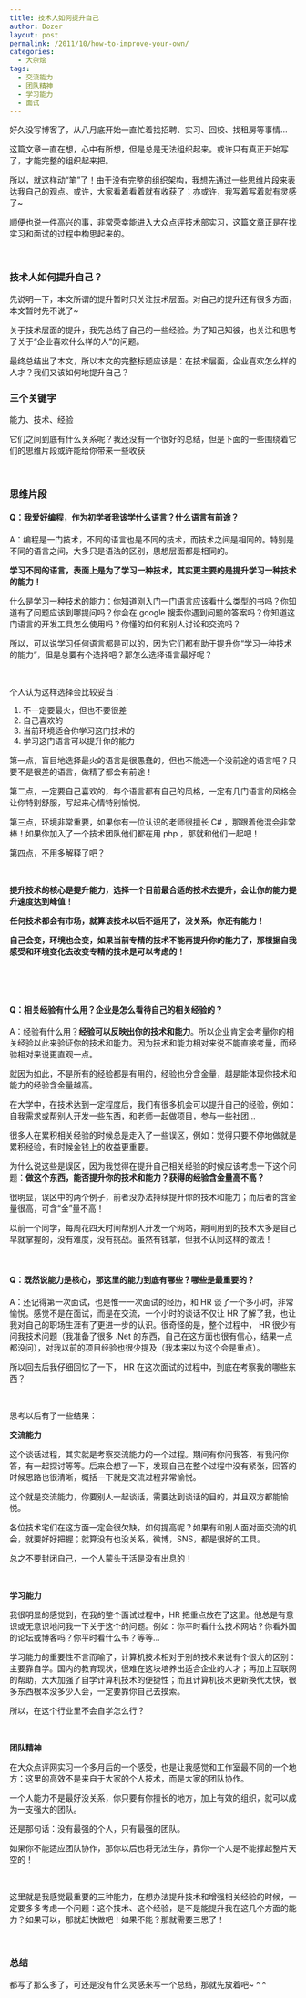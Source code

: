 ```yaml
---
title: 技术人如何提升自己
author: Dozer
layout: post
permalink: /2011/10/how-to-improve-your-own/
categories:
  - 大杂烩
tags:
  - 交流能力
  - 团队精神
  - 学习能力
  - 面试
---
```


好久没写博客了，从八月底开始一直忙着找招聘、实习、回校、找租房等事情…

这篇文章一直在想，心中有所想，但是总是无法组织起来。或许只有真正开始写了，才能完整的组织起来把。

所以，就这样动“笔”了！由于没有完整的组织架构，我想先通过一些思维片段来表达我自己的观点。或许，大家看着看着就有收获了；亦或许，我写着写着就有灵感了~

顺便也说一件高兴的事，非常荣幸能进入大众点评技术部实习，这篇文章正是在找实习和面试的过程中构思起来的。

&nbsp;

### <span id="i">技术人如何提升自己？</span>

先说明一下，本文所谓的提升暂时只关注技术层面。对自己的提升还有很多方面，本文暂时先不说了~

关于技术层面的提升，我先总结了自己的一些经验。为了知己知彼，也关注和思考了关于“企业喜欢什么样的人”的问题。

最终总结出了本文，所以本文的完整标题应该是：在技术层面，企业喜欢怎么样的人才？我们又该如何地提升自己？

<!--more-->

### <span id="i-2">三个关键字</span>

能力、技术、经验

它们之间到底有什么关系呢？我还没有一个很好的总结，但是下面的一些围绕着它们的思维片段或许能给你带来一些收获

&nbsp;

### <span id="i-3">思维片段</span>

#### <span id="Q"><strong>Q：我爱好编程，作为初学者我该学什么语言？什么语言有前途？</strong></span>

A：编程是一门技术，不同的语言也是不同的技术，而技术之间是相同的。特别是不同的语言之间，大多只是语法的区别，思想层面都是相同的。

**学习不同的语言，表面上是为了学习一种技术，其实更主要的是提升学习一种技术的能力！**

什么是学习一种技术的能力：你知道刚入门一门语言应该看什么类型的书吗？你知道有了问题应该到哪提问吗？你会在 google 搜索你遇到问题的答案吗？你知道这门语言的开发工具怎么使用吗？你懂的如何和别人讨论和交流吗？

所以，可以说学习任何语言都是可以的，因为它们都有助于提升你“学习一种技术的能力”，但是总要有个选择吧？那怎么选择语言最好呢？

&nbsp;

个人认为这样选择会比较妥当：

1.  <span class="Apple-style-span" style="line-height: 18px;">不一定要最火，但也不要很差</span>
2.  <span class="Apple-style-span" style="line-height: 18px;">自己喜欢的</span>
3.  <span class="Apple-style-span" style="line-height: 18px;">当前环境适合你学习这门技术的</span>
4.  <span class="Apple-style-span" style="line-height: 18px;">学习这门语言可以提升你的能力</span>

第一点，盲目地选择最火的语言是很愚蠢的，但也不能选一个没前途的语言吧？只要不是很差的语言，做精了都会有前途！

第二点，一定要自己喜欢的，每个语言都有自己的风格，一定有几门语言的风格会让你特别舒服，写起来心情特别愉悦。

第三点，环境非常重要，如果你有一位认识的老师很擅长 C# ，那跟着他混会非常棒！如果你加入了一个技术团队他们都在用 php ，那就和他们一起吧！

第四点，不用多解释了吧？

&nbsp;

**提升技术的核心是提升能力，选择一个目前最合适的技术去提升，会让你的能力提升速度达到峰值！**

**任何技术都会有市场，就算该技术以后不适用了，没关系，你还有能力！**

**自己会变，环境也会变，如果当前专精的技术不能再提升你的能力了，那根据自我感受和环境变化去改变专精的技术是可以考虑的！**

&nbsp;

&nbsp;

#### <span id="Q-2"><strong>Q：相关经验有什么用？企业是怎么看待自己的相关经验的？</strong></span>

A：经验有什么用？**经验可以反映出你的技术和能力**。所以企业肯定会考量你的相关经验以此来验证你的技术和能力。因为技术和能力相对来说不能直接考量，而经验相对来说更直观一点。

就因为如此，不是所有的经验都是有用的，经验也分含金量，越是能体现你技术和能力的经验含金量越高。

在大学中，在技术达到一定程度后，我们有很多机会可以提升自己的经验，例如：自我需求或帮别人开发一些东西，和老师一起做项目，参与一些社团…

很多人在累积相关经验的时候总是走入了一些误区，例如：觉得只要不停地做就是累积经验，有时候金钱上的收益更重要。

为什么说这些是误区，因为我觉得在提升自己相关经验的时候应该考虑一下这个问题：**做这个东西，能否提升你的技术和能力？获得的经验含金量高不高？**

很明显，误区中的两个例子，前者没办法持续提升你的技术和能力；而后者的含金量很高，可含“金”量不高！

以前一个同学，每周花四天时间帮别人开发一个网站，期间用到的技术大多是自己早就掌握的，没有难度，没有挑战。虽然有钱拿，但我不认同这样的做法！

&nbsp;

#### <span id="Q-3"><strong>Q：既然说能力是核心，那这里的能力到底有哪些？哪些是最重要的？</strong></span>

A：还记得第一次面试，也是惟一一次面试的经历，和 HR 谈了一个多小时，非常愉悦。感觉不是在面试，而是在交流，一个小时的谈话不仅让 HR 了解了我，也让我对自己的职场生涯有了更进一步的认识。很奇怪的是，整个过程中， HR 很少有问我技术问题（我准备了很多 .Net 的东西，自己在这方面也很有信心，结果一点都没问），对我以前的项目经验也很少提及（我本来以为这个会是重点）。

所以回去后我仔细回忆了一下， HR 在这次面试的过程中，到底在考察我的哪些东西？

&nbsp;

思考以后有了一些结果：

**交流能力**

这个谈话过程，其实就是考察交流能力的一个过程。期间有你问我答，有我问你答，有一起探讨等等。后来会想了一下，发现自己在整个过程中没有紧张，回答的时候思路也很清晰，概括一下就是交流过程非常愉悦。

这个就是交流能力，你要别人一起谈话，需要达到谈话的目的，并且双方都能愉悦。

各位技术宅们在这方面一定会很欠缺，如何提高呢？如果有和别人面对面交流的机会，就要好好把握；就算没有也没关系，微博，SNS，都是很好的工具。

总之不要封闭自己，一个人蒙头干活是没有出息的！

&nbsp;

**学习能力**

我很明显的感觉到，在我的整个面试过程中，HR 把重点放在了这里。他总是有意识或无意识地问我一下关于这个的问题。例如：你平时看什么技术网站？你看外国的论坛或博客吗？你平时看什么书？等等…

学习能力的重要性不言而喻了，计算机技术相对于别的技术来说有个很大的区别：主要靠自学。国内的教育现状，很难在这块培养出适合企业的人才；再加上互联网的帮助，大大加强了自学计算机技术的便捷性；而且计算机技术更新换代太快，很多东西根本没多少人会，一定要靠你自己去摸索。

所以，在这个行业里不会自学怎么行？

&nbsp;

**团队精神**

在大众点评网实习一个多月后的一个感受，也是让我感觉和工作室最不同的一个地方：这里的高效不是来自于大家的个人技术，而是大家的团队协作。

一个人能力不是最好没关系，你只要有你擅长的地方，加上有效的组织，就可以成为一支强大的团队。

还是那句话：没有最强的个人，只有最强的团队。

如果你不能适应团队协作，那你以后也将无法生存，靠你一个人是不能撑起整片天空的！

&nbsp;

这里就是我感觉最重要的三种能力，在想办法提升技术和增强相关经验的时候，一定要多多考虑一个问题：这个技术、这个经验，是不是能提升我在这几个方面的能力？如果可以，那就赶快做吧！如果不能？那就需要三思了！

&nbsp;

### <span id="i-4">总结</span>

都写了那么多了，可还是没有什么灵感来写一个总结，那就先放着吧~ ^ ^

